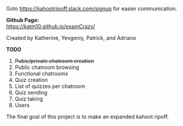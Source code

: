 Goto https://kahootripoff.slack.com/signup for easier communication.

**Github Page:**<br/>
<https://katm10.github.io/examCrazy/>

Created by Katherine, Yevgeniy, Patrick, and Adriano

**TODO**<br/>
1. ~~Pubic/private chatroom creation~~<br/>
2. Public chatroom browsing<br/>
3. Functional chatrooms<br/>
4. Quiz creation<br/>
5. List of quizzes per chatroom<br/>
6. Quiz sending<br/>
7. Quiz taking<br/>
8. Users<br/>

The final goal of this project is to make an expanded kahoot ripoff.
